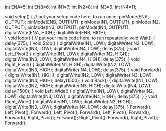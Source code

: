 
int ENA=5;
int ENB=6;
int IN1=7;
int IN2=8;
int IN3=9;
int IN4=11;

void setup() {
  // put your setup code here, to run once:
pinMode(ENA, OUTPUT);
pinMode(ENB, OUTPUT);
pinMode(IN1, OUTPUT);
pinMode(IN2, OUTPUT);
pinMode(IN3, OUTPUT);
pinMode(IN4, OUTPUT);
digitalWrite(ENA, HIGH);
digitalWrite(ENB, HIGH);  
}
void loop() {
  // put your main code here, to run repeatedly:
void Wait() {
  delay(375);
}
void Stop() {
  digitalWrite(IN1, LOW);
  digitalWrite(IN2, LOW);
  digitalWrite(IN3, LOW);
  digitalWrite(IN4, LOW);
  delay(375);
}
void Left_Pivot() {
  digitalWrite(IN1, LOW);
  digitalWrite(IN2, HIGH);
  digitalWrite(IN3, LOW);
  digitalWrite(IN4, HIGH);
  delay(375);
}
void Right_Pivot() {
  digitalWrite(IN1, HIGH);
  digitalWrite(IN2, LOW);
  digitalWrite(IN3, HIGH);
  digitalWrite(IN4, LOW);
  delay(375);
}
void Forward() {
  digitalWrite(IN1, HIGH);
  digitalWrite(IN2, LOW);
  digitalWrite(IN3, LOW);
  digitalWrite(IN4, HIGH);
  delay(1500);
}
void Back() {
  digitalWrite(IN1, LOW);
  digitalWrite(IN2, HIGH);
  digitalWrite(IN3, HIGH);
  digitalWrite(IN4, LOW);
  delay(1500);
}
void Left_Wide() {
  digitalWrite(IN1, LOW);
  digitalWrite(IN2, LOW);
  digitalWrite(IN3, LOW);
  digitalWrite(IN4, HIGH);
  delay(375);
}
}
void Right_Wide() {
  digitalWrite(IN1, LOW);
  digitalWrite(IN2, HIGH);
  digitalWrite(IN3, LOW);
  digitalWrite(IN4, LOW);
  delay(375);
}
Forward();
Left_Pivot();
Forward();
Left_Pivot();
Forward();
Left_Pivot();
Forward();
Forward();
Right_Pivot();
Forward();
Right_Pivot();
Forward();
Right_Pivot();
Forward();
